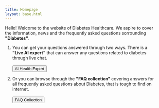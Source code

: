 ```yaml
---
title: Homepage
layout: base.html 
---
```

Hello! Welcome to the website of Diabetes Healthcare. We aspire to cover the information, news and the frequently asked questions sorrounding <strong>"Diabetes"</strong>.

1. You can get your questions answered through two ways. There is a <strong> "Live AI expert" </strong> that can answer any questions related to diabetes through live chat. <br/> <br/>
<a href= https://app.diabetes-healthcare.in><button class="button-28" role="button">AI Health Expert</button></a>

2. Or you can browse through the <strong> "FAQ collection" </strong> covering answers for all frequently asked questions about Diabetes, that is tough to find on internet. <br/> <br/>
<a href="/blog"> <button class="button-28" role="button">  FAQ Collection </button> </a> 
